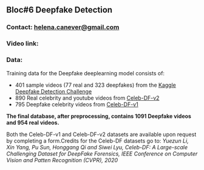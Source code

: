 ## Bloc#6 Deepfake Detection

### Contact: helena.canever@gmail.com
### Video link:

### Data:
Training data for the Deepfake deeplearning model consists of:
- 401 sample videos (77 real and 323 deepfakes) from the [Kaggle Deepfake Detection Challenge](https://www.kaggle.com/competitions/deepfake-detection-challenge/data?select=train_sample_videos) 
- 890 Real celebrity and youtube videos from [Celeb-DF-v2](https://github.com/yuezunli/celeb-deepfakeforensics) 
- 795 Deepfake celebrity videos from [Celeb-DF-v1](https://github.com/yuezunli/celeb-deepfakeforensics)  

**The final database, after preprocessing, contains 1091 Deepfake videos and 954 real videos.**

Both the Celeb-DF-v1 and Celeb-DF-v2 datasets are available upon request by completing a form.Credits for the Celeb-DF datasets go to: *Yuezun Li, Xin Yang, Pu Sun, Honggang Qi and Siwei Lyu, Celeb-DF: A Large-scale Challenging Dataset for DeepFake Forensics, IEEE Conference on Computer Vision and Patten Recognition (CVPR), 2020*

